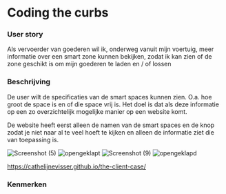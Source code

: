 <h1>Coding the curbs</h1>

<h3>User story</h3>

Als vervoerder van goederen wil ik, onderweg vanuit mijn voertuig, meer informatie over een smart zone kunnen bekijken, zodat ik kan zien of de zone geschikt is om mijn goederen te laden en / of lossen 

<h3>Beschrijving</h3>

De user wilt de specificaties van de smart spaces kunnen zien. O.a. hoe groot de space is en of die space vrij is. Het doel is dat als deze informatie op een zo overzichtelijk mogelijke manier op een website komt. 

De website heeft eerst alleen de namen van de smart spaces en de knop zodat je niet naar al te veel hoeft te kijken en alleen de informatie ziet die van toepassing is.

![Screenshot (5)](https://user-images.githubusercontent.com/112855711/195318984-1402a71d-1733-4d4b-a77d-90de157be400.png)
![opengeklapt](https://user-images.githubusercontent.com/112855711/195623033-0255e1c8-0c92-4d40-9974-3aac6321dc5d.png)
![Screenshot (9)](https://user-images.githubusercontent.com/112855711/195319071-f7c36ae6-7e06-4d74-8ad3-8bda39b1298e.png)
![opengeklapd](https://user-images.githubusercontent.com/112855711/195623073-4e44e9f3-91d5-4920-a239-6d79538b19cb.png)

https://cathelijnevisser.github.io/the-client-case/

<h3>Kenmerken</h3>

